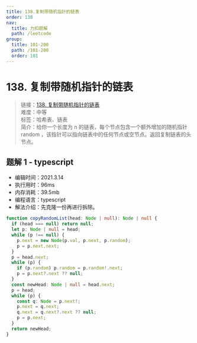 ```yaml
---
title: 138.复制带随机指针的链表
order: 138
nav:
  title: 力扣题解
  path: /leetcode
group:
  title: 101-200
  path: /101-200
  order: 101
---
```


# 138. 复制带随机指针的链表

> 链接：[138. 复制带随机指针的链表](https://leetcode-cn.com/problems/copy-list-with-random-pointer/)  
> 难度：中等  
> 标签：哈希表、链表  
> 简介：给你一个长度为 n 的链表，每个节点包含一个额外增加的随机指针 random ，该指针可以指向链表中的任何节点或空节点。返回复制链表的头节点。

## 题解 1 - typescript

- 编辑时间：2021.3.14
- 执行用时：96ms
- 内存消耗：39.5mb
- 编程语言：typescript
- 解法介绍：先克隆一份再进行拆除。

```typescript
function copyRandomList(head: Node | null): Node | null {
  if (head === null) return null;
  let p: Node | null = head;
  while (p !== null) {
    p.next = new Node(p.val, p.next, p.random);
    p = p.next.next;
  }
  p = head.next;
  while (p) {
    if (p.random) p.random = p.random!.next;
    p = p.next?.next ?? null;
  }
  const newHead: Node | null = head.next;
  p = head;
  while (p) {
    const q: Node = p.next!;
    p.next = q.next;
    q.next = q.next?.next ?? null;
    p = p.next;
  }
  return newHead;
}
```
